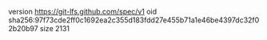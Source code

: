 version https://git-lfs.github.com/spec/v1
oid sha256:97f73cde2ff0c1692ea2c355d183fdd27e455b71a1e46be4397dc32f02b20b97
size 2131
